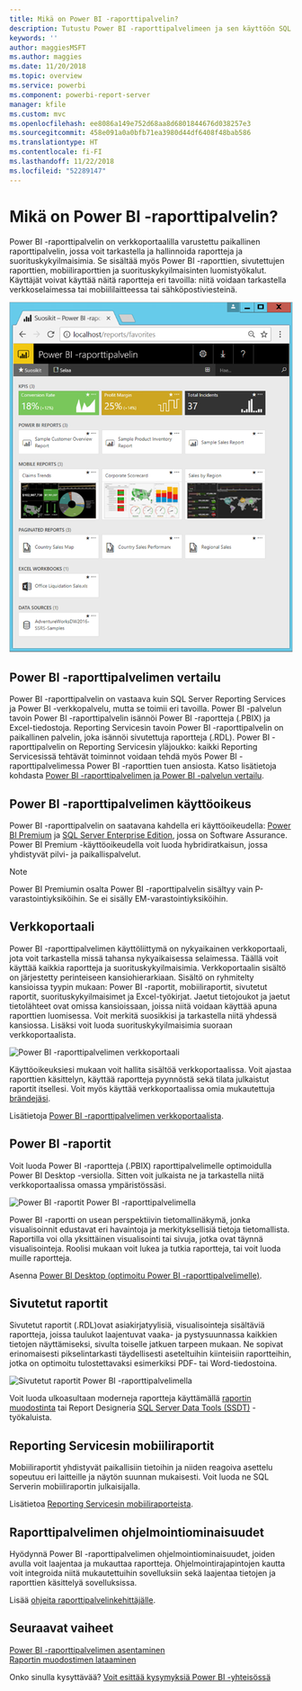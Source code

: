 ```yaml
---
title: Mikä on Power BI -raporttipalvelin?
description: Tutustu Power BI -raporttipalvelimeen ja sen käyttöön SQL Server Reporting Servicesin (SSRS) ja muiden Power BI -ominaisuuksien kanssa.
keywords: ''
author: maggiesMSFT
ms.author: maggies
ms.date: 11/20/2018
ms.topic: overview
ms.service: powerbi
ms.component: powerbi-report-server
manager: kfile
ms.custom: mvc
ms.openlocfilehash: ee8086a149e752d68aa8d6801844676d038257e3
ms.sourcegitcommit: 458e091a0a0bfb71ea3980d44df6408f48bab586
ms.translationtype: HT
ms.contentlocale: fi-FI
ms.lasthandoff: 11/22/2018
ms.locfileid: "52289147"
---
```

# <a name="what-is-power-bi-report-server"></a>Mikä on Power BI -raporttipalvelin?

Power BI -raporttipalvelin on verkkoportaalilla varustettu paikallinen raporttipalvelin, jossa voit tarkastella ja hallinnoida raportteja ja suorituskykyilmaisimia. Se sisältää myös Power BI -raporttien, sivutettujen raporttien, mobiiliraporttien ja suorituskykyilmaisinten luomistyökalut. Käyttäjät voivat käyttää näitä raportteja eri tavoilla: niitä voidaan tarkastella verkkoselaimessa tai mobiililaitteessa tai sähköpostiviesteinä.

![Power BI -raporttipalvelimen verkkoportaali](media/get-started/power-bi-report-server-overview.png)

## <a name="comparing-power-bi-report-server"></a>Power BI -raporttipalvelimen vertailu 
Power BI -raporttipalvelin on vastaava kuin SQL Server Reporting Services ja Power BI -verkkopalvelu, mutta se toimii eri tavoilla. Power BI -palvelun tavoin Power BI -raporttipalvelin isännöi Power BI -raportteja (.PBIX) ja Excel-tiedostoja. Reporting Servicesin tavoin Power BI -raporttipalvelin on paikallinen palvelin, joka isännöi sivutettuja raportteja (.RDL). Power BI -raporttipalvelin on Reporting Servicesin yläjoukko: kaikki Reporting Servicesissä tehtävät toiminnot voidaan tehdä myös Power BI -raporttipalvelimessa Power BI -raporttien tuen ansiosta. Katso lisätietoja kohdasta [Power BI -raporttipalvelimen ja Power BI -palvelun vertailu](compare-report-server-service.md).

## <a name="licensing-power-bi-report-server"></a>Power BI -raporttipalvelimen käyttöoikeus
Power BI -raporttipalvelin on saatavana kahdella eri käyttöoikeudella: [Power BI Premium](../service-premium.md) ja [SQL Server Enterprise Edition](https://www.microsoft.com/sql-server/sql-server-2017-editions), jossa on Software Assurance. Power BI Premium -käyttöoikeudella voit luoda hybridiratkaisun, jossa yhdistyvät pilvi- ja paikallispalvelut.  

> [!NOTE]
> Power BI Premiumin osalta Power BI -raporttipalvelin sisältyy vain P-varastointiyksiköihin. Se ei sisälly EM-varastointiyksiköihin.

## <a name="web-portal"></a>Verkkoportaali
Power BI -raporttipalvelimen käyttöliittymä on nykyaikainen verkkoportaali, jota voit tarkastella missä tahansa nykyaikaisessa selaimessa. Täällä voit käyttää kaikkia raportteja ja suorituskykyilmaisimia. Verkkoportaalin sisältö on järjestetty perinteiseen kansiohierarkiaan. Sisältö on ryhmitelty kansioissa tyypin mukaan: Power BI -raportit, mobiiliraportit, sivutetut raportit, suorituskykyilmaisimet ja Excel-työkirjat. Jaetut tietojoukot ja jaetut tietolähteet ovat omissa kansioissaan, joissa niitä voidaan käyttää apuna raporttien luomisessa. Voit merkitä suosikkisi ja tarkastella niitä yhdessä kansiossa. Lisäksi voit luoda suorituskykyilmaisimia suoraan verkkoportaalista. 

![Power BI -raporttipalvelimen verkkoportaali](media/get-started/web-portal.png)

Käyttöoikeuksiesi mukaan voit hallita sisältöä verkkoportaalissa. Voit ajastaa raporttien käsittelyn, käyttää raportteja pyynnöstä sekä tilata julkaistut raportit itsellesi. Voit myös käyttää verkkoportaalissa omia mukautettuja [brändejäsi](https://docs.microsoft.com/sql/reporting-services/branding-the-web-portal). 

Lisätietoja [Power BI -raporttipalvelimen verkkoportaalista](https://docs.microsoft.com/sql/reporting-services/web-portal-ssrs-native-mode).

## <a name="power-bi-reports"></a>Power BI -raportit
Voit luoda Power BI -raportteja (.PBIX) raporttipalvelimelle optimoidulla Power BI Desktop -versiolla. Sitten voit julkaista ne ja tarkastella niitä verkkoportaalissa omassa ympäristössäsi.

![Power BI -raportit Power BI -raporttipalvelimella](media/get-started/powerbi-reports.png)

Power BI -raportti on usean perspektiivin tietomallinäkymä, jonka visualisoinnit edustavat eri havaintoja ja merkityksellisiä tietoja tietomallista.  Raportilla voi olla yksittäinen visualisointi tai sivuja, jotka ovat täynnä visualisointeja. Roolisi mukaan voit lukea ja tutkia raportteja, tai voit luoda muille raportteja.

Asenna [Power BI Desktop (optimoitu Power BI -raporttipalvelimelle)](quickstart-create-powerbi-report.md).

## <a name="paginated-reports"></a>Sivutetut raportit
Sivutetut raportit (.RDL)ovat asiakirjatyylisiä, visualisointeja sisältäviä raportteja, joissa taulukot laajentuvat vaaka- ja pystysuunnassa kaikkien tietojen näyttämiseksi, sivulta toiselle jatkuen tarpeen mukaan. Ne sopivat erinomaisesti pikselintarkasti täydellisesti aseteltuihin kiinteisiin raportteihin, jotka on optimoitu tulostettavaksi esimerkiksi PDF- tai Word-tiedostoina. 

![Sivutetut raportit Power BI -raporttipalvelimella](media/get-started/paginated-reports.png)

Voit luoda ulkoasultaan moderneja raportteja käyttämällä [raportin muodostinta](https://docs.microsoft.com/sql/reporting-services/report-builder/report-builder-in-sql-server-2016) tai Report Designeria [SQL Server Data Tools (SSDT)](https://docs.microsoft.com/sql/reporting-services/tools/reporting-services-in-sql-server-data-tools-ssdt) -työkaluista. 

## <a name="reporting-services-mobile-reports"></a>Reporting Servicesin mobiiliraportit
Mobiiliraportit yhdistyvät paikallisiin tietoihin ja niiden reagoiva asettelu sopeutuu eri laitteille ja näytön suunnan mukaisesti. Voit luoda ne SQL Serverin mobiiliraportin julkaisijalla.

Lisätietoa [Reporting Servicesin mobiiliraporteista](https://docs.microsoft.com/sql/reporting-services/mobile-reports/create-mobile-reports-with-sql-server-mobile-report-publisher). 

## <a name="report-server-programming-features"></a>Raporttipalvelimen ohjelmointiominaisuudet
Hyödynnä Power BI -raporttipalvelimen ohjelmointiominaisuudet, joiden avulla voit laajentaa ja mukauttaa raportteja. Ohjelmointirajapintojen kautta voit integroida niitä mukautettuihin sovelluksiin sekä laajentaa tietojen ja raporttien käsittelyä sovelluksissa.

Lisää [ohjeita raporttipalvelinkehittäjälle](https://docs.microsoft.com/sql/reporting-services/reporting-services-developer-documentation).

## <a name="next-steps"></a>Seuraavat vaiheet
[Power BI -raporttipalvelimen asentaminen](install-report-server.md)  
[Raportin muodostimen lataaminen](https://www.microsoft.com/download/details.aspx?id=53613)  

Onko sinulla kysyttävää? [Voit esittää kysymyksiä Power BI -yhteisössä](https://community.powerbi.com/)


